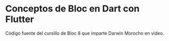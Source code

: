 # Conceptos de Bloc en Dart con Flutter

Código fuente del cursillo de Bloc 8 que imparte Darwin Morocho en vídeo.



